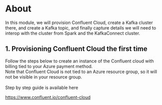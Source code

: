 # About

In this module, we will provision Confluent Cloud, create a Kafka cluster there, and create a Kafka topic, and finally capture details we will need to interop with the cluster from Spark and the KafkaConnect cluster.

## 1. Provisioning Confluent Cloud the first time

Follow the steps below to create an instance of the Confluent cloud with billing tied to your Azure payment method.
<br>Note that Confluent Cloud is not tied to an Azure resource group, so it will not be visible in your resource group.
<br><br>Step by step guide is available here

https://www.confluent.io/confluent-cloud
